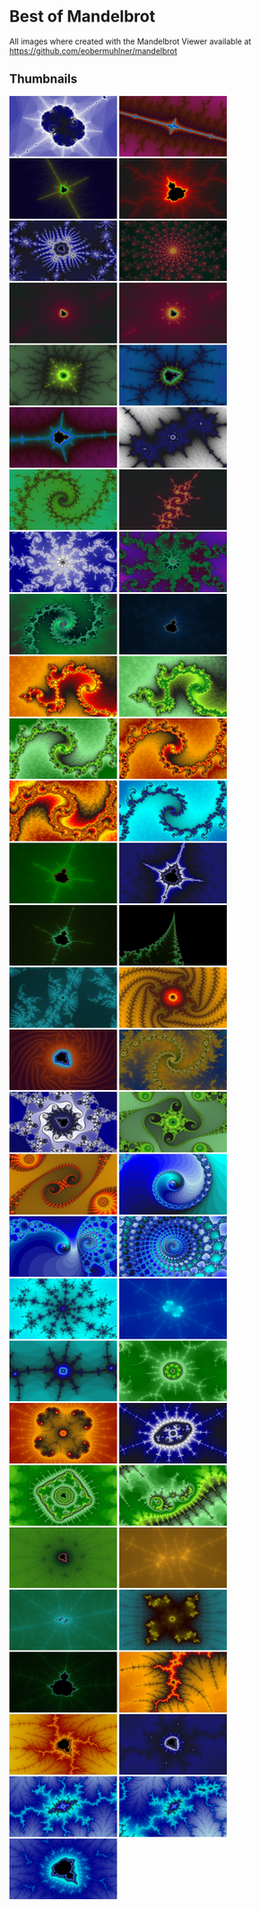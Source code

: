 # Best of Mandelbrot

All images where created with the Mandelbrot Viewer available at https://github.com/eobermuhlner/mandelbrot

## Thumbnails

<img src="mandelbrot_2017-07-28T18_08_46.364.png" width="192" height="108">
<img src="mandelbrot_2017-07-28T18_13_48.285.png" width="192" height="108">
<img src="mandelbrot_2017-07-28T18_15_10.024.png" width="192" height="108">
<img src="mandelbrot_2017-07-28T18_17_19.797.png" width="192" height="108">
<img src="mandelbrot_2017-07-28T18_19_20.260.png" width="192" height="108">
<img src="mandelbrot_2017-07-28T18_21_38.443.png" width="192" height="108">
<img src="mandelbrot_2017-07-28T18_23_10.914.png" width="192" height="108">
<img src="mandelbrot_2017-07-28T18_23_21.301.png" width="192" height="108">
<img src="mandelbrot_2017-07-28T18_26_05.718.png" width="192" height="108">
<img src="mandelbrot_2017-07-28T19_17_19.453.png" width="192" height="108">
<img src="mandelbrot_2017-07-28T19_19_50.990.png" width="192" height="108">
<img src="mandelbrot_2017-07-28T19_21_20.871.png" width="192" height="108">
<img src="mandelbrot_2017-07-28T19_44_55.690.png" width="192" height="108">
<img src="mandelbrot_2017-07-28T19_45_26.665.png" width="192" height="108">
<img src="mandelbrot_2017-07-28T19_46_41.784.png" width="192" height="108">
<img src="mandelbrot_2017-07-28T19_47_57.727.png" width="192" height="108">
<img src="mandelbrot_2017-07-28T19_48_34.551.png" width="192" height="108">
<img src="mandelbrot_2017-07-28T19_50_24.537.png" width="192" height="108">
<img src="mandelbrot_2017-07-28T19_51_25.053.png" width="192" height="108">
<img src="mandelbrot_2017-07-28T19_53_23.182.png" width="192" height="108">
<img src="mandelbrot_2017-07-28T19_54_21.598.png" width="192" height="108">
<img src="mandelbrot_2017-07-28T19_54_42.060.png" width="192" height="108">
<img src="mandelbrot_2017-07-28T19_55_34.931.png" width="192" height="108">
<img src="mandelbrot_2017-07-28T19_56_30.841.png" width="192" height="108">
<img src="mandelbrot_2017-07-28T19_58_13.714.png" width="192" height="108">
<img src="mandelbrot_2017-07-28T19_58_46.830.png" width="192" height="108">
<img src="mandelbrot_2017-07-28T19_59_18.226.png" width="192" height="108">
<img src="mandelbrot_2017-07-28T20_00_46.682.png" width="192" height="108">
<img src="mandelbrot_2017-07-28T20_05_44.177.png" width="192" height="108">
<img src="mandelbrot_2017-07-29T13_30_35.329.png" width="192" height="108">
<img src="mandelbrot_2017-07-29T13_31_57.868.png" width="192" height="108">
<img src="mandelbrot_2017-07-29T13_34_42.383.png" width="192" height="108">
<img src="mandelbrot_2017-07-29T13_35_34.699.png" width="192" height="108">
<img src="mandelbrot_2017-07-29T13_35_56.135.png" width="192" height="108">
<img src="mandelbrot_2017-07-29T13_37_47.972.png" width="192" height="108">
<img src="mandelbrot_2017-07-29T13_39_31.170.png" width="192" height="108">
<img src="mandelbrot_2017-07-29T13_39_57.368.png" width="192" height="108">
<img src="mandelbrot_2017-07-29T13_40_15.995.png" width="192" height="108">
<img src="mandelbrot_2017-07-29T13_43_37.267.png" width="192" height="108">
<img src="mandelbrot_2017-07-29T13_44_37.957.png" width="192" height="108">
<img src="mandelbrot_2017-07-29T13_45_08.184.png" width="192" height="108">
<img src="mandelbrot_2017-07-29T13_45_29.288.png" width="192" height="108">
<img src="mandelbrot_2017-07-29T15_42_51.311.png" width="192" height="108">
<img src="mandelbrot_2017-07-29T15_45_01.086.png" width="192" height="108">
<img src="mandelbrot_2017-07-29T15_45_48.153.png" width="192" height="108">
<img src="mandelbrot_2017-07-29T15_46_50.195.png" width="192" height="108">
<img src="mandelbrot_2017-07-29T15_48_49.265.png" width="192" height="108">
<img src="mandelbrot_2017-07-29T15_49_15.912.png" width="192" height="108">
<img src="mandelbrot_2017-08-01T19_02_53.790.png" width="192" height="108">
<img src="mandelbrot_2017-08-01T19_04_24.476.png" width="192" height="108">
<img src="mandelbrot_2017-08-01T19_05_22.518.png" width="192" height="108">
<img src="mandelbrot_2017-08-01T19_06_40.994.png" width="192" height="108">
<img src="mandelbrot_2017-08-01T19_07_01.932.png" width="192" height="108">
<img src="mandelbrot_2017-08-01T19_07_28.258.png" width="192" height="108">
<img src="mandelbrot_2017-08-01T19_08_13.409.png" width="192" height="108">
<img src="mandelbrot_2017-08-01T19_09_04.217.png" width="192" height="108">
<img src="mandelbrot_2017-08-01T19_09_57.418.png" width="192" height="108">


